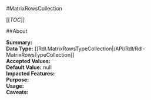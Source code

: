 #MatrixRowsCollection

[[_TOC_]]

##About

**Summary:**   
**Data Type:** [[Rdl.MatrixRowsTypeCollection|/API/Rdl/Rdl-MatrixRowsTypeCollection]]  
**Accepted Values:**   
**Default Value:** null  
**Impacted Features:**   
**Purpose:**   
**Usage:**   
**Caveats:**   

